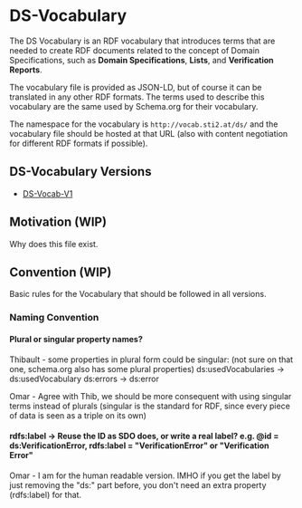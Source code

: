 # DS-Vocabulary

The DS Vocabulary is an RDF vocabulary that introduces terms that are needed to create RDF documents related to the concept of Domain Specifications, such as **Domain Specifications**, **Lists**, and **Verification Reports**.

The vocabulary file is provided as JSON-LD, but of course it can be translated in any other RDF formats. The terms used to describe this vocabulary are the same used by Schema.org for their vocabulary.

The namespace for the vocabulary is `http://vocab.sti2.at/ds/` and the vocabulary file should be hosted at that URL \(also with content negotiation for different RDF formats if possible\).

## DS-Vocabulary Versions

* [DS-Vocab-V1](ds-vocab-v1.md)

## Motivation \(WIP\)

Why does this file exist.

## Convention \(WIP\)

Basic rules for the Vocabulary that should be followed in all versions.

### Naming Convention

#### Plural or singular property names?

Thibault - some properties in plural form could be singular: \(not sure on that one, schema.org also has some plural properties\) ds:usedVocabularies -&gt; ds:usedVocabulary ds:errors -&gt; ds:error

Omar - Agree with Thib, we should be more consequent with using singular terms instead of plurals \(singular is the standard for RDF, since every piece of data is seen as a triple on its own\)

#### rdfs:label -&gt; Reuse the ID as SDO does, or write a real label? e.g. @id = ds:VerificationError, rdfs:label = "VerificationError" or "Verification Error"

Omar - I am for the human readable version. IMHO if you get the label by just removing the "ds:" part before, you don't need an extra property \(rdfs:label\) for that.

